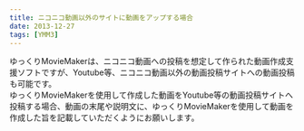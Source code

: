 ```yaml
---
title: ニコニコ動画以外のサイトに動画をアップする場合
date: 2013-12-27
tags: [YMM3]
---
```

ゆっくりMovieMakerは、ニコニコ動画への投稿を想定して作られた動画作成支援ソフトですが、Youtube等、ニコニコ動画以外の動画投稿サイトへの動画投稿も可能です。  
ゆっくりMovieMakerを使用して作成した動画をYoutube等の動画投稿サイトへ投稿する場合、動画の末尾や説明文に、ゆっくりMovieMakerを使用して動画を作成した旨を記載していただくようにお願いします。